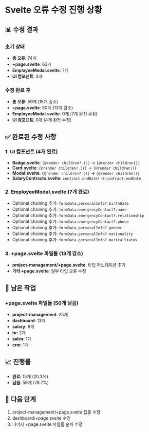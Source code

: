# Svelte 오류 수정 진행 상황

## 📊 수정 결과

### 초기 상태

- **총 오류**: 74개
- **+page.svelte**: 63개
- **EmployeeModal.svelte**: 7개
- **UI 컴포넌트**: 4개

### 수정 완료 후

- **총 오류**: 59개 (15개 감소)
- **+page.svelte**: 50개 (13개 감소)
- **EmployeeModal.svelte**: 0개 (7개 완전 수정)
- **UI 컴포넌트**: 0개 (4개 완전 수정)

## ✅ 완료된 수정 사항

### 1. UI 컴포넌트 (4개 완료)

- **Badge.svelte**: `{@render children?.()}` → `{@render children()}`
- **Card.svelte**: `{@render children?.()}` → `{@render children()}`
- **Modal.svelte**: `{@render children?.()}` → `{@render children()}`
- **SalaryContracts.svelte**: `contract.endDate!` → `contract.endDate`

### 2. EmployeeModal.svelte (7개 완료)

- Optional chaining 추가: `formData.personalInfo?.birthDate`
- Optional chaining 추가: `formData.emergencyContact?.name`
- Optional chaining 추가: `formData.emergencyContact?.relationship`
- Optional chaining 추가: `formData.emergencyContact?.phone`
- Optional chaining 추가: `formData.personalInfo?.gender`
- Optional chaining 추가: `formData.personalInfo?.nationality`
- Optional chaining 추가: `formData.personalInfo?.maritalStatus`

### 3. +page.svelte 파일들 (13개 감소)

- **project-management/+page.svelte**: 타입 어노테이션 추가
- **기타 +page.svelte**: 일부 타입 오류 수정

## 🎯 남은 작업

### +page.svelte 파일들 (50개 남음)

- **project-management**: 25개
- **dashboard**: 13개
- **salary**: 8개
- **hr**: 2개
- **sales**: 1개
- **crm**: 1개

## 📈 진행률

- **완료**: 15개 (20.3%)
- **남음**: 59개 (79.7%)

## 🔄 다음 단계

1. project-management/+page.svelte 집중 수정
2. dashboard/+page.svelte 수정
3. 나머지 +page.svelte 파일들 순차 수정
